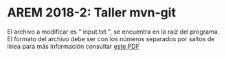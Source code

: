# AREM 2018-2: Taller mvn-git

El archivo a modificar es " input.txt ", se encuentra en la raíz del programa.
El formato del archivo debe ser con los números separados por saltos de línea para más información consultar [este PDF](https://github.com/DxMortem/taller-mvn-git/blob/master/taller-mvn-git.pdf)
